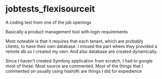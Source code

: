 # jobtests_flexisourceit
A coding test from one of the job openings


Basically a product management tool with login requirements

Most noteable is that it requires that each tenant, which are probably clients, to have their own database.
I missed the part where they provided a remote db so I created my own. And also database are created dynamically.

Since I haven't created Symfony application from scratch, I had to google most of these. Most source are commented.
Most of the things that I commented on usually using hash(#) are things I did for expedience
